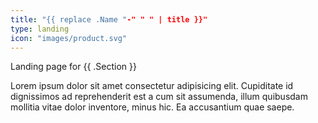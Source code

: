 ```yaml
---
title: "{{ replace .Name "-" " " | title }}"
type: landing
icon: "images/product.svg"
---
```


Landing page for {{ .Section }}

Lorem ipsum dolor sit amet consectetur adipisicing elit. Cupiditate id dignissimos ad reprehenderit est a cum sit assumenda, illum quibusdam mollitia vitae dolor inventore, minus hic. Ea accusantium quae saepe.

